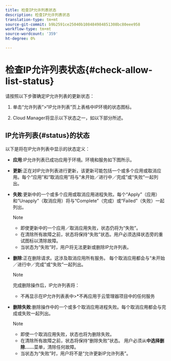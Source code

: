 ```yaml
---
title: 检查IP允许列表状态
description: 检查IP允许列表状态
translation-type: tm+mt
source-git-commit: b9b2591ce25040b108484984851308bc80eee958
workflow-type: tm+mt
source-wordcount: '359'
ht-degree: 0%

---
```



# 检查IP允许列表状态{#check-allow-list-status}

请按照以下步骤确定IP允许列表的更新状态：

1. 单击“允许列表”>“IP允许列表”页上表格中IP环境的状态图标。

1. Cloud Manager将显示以下状态之一，如以下部分所述。

## IP允许列表{#status}的状态

以下是将在IP允许列表中显示的状态定义：

* **应用**:IP允许列表已成功应用于环境。环境和服务如下图所示。

* **更新**:正在对IP允许列表进行更新，该更新可能包括一个或多个应用或取消应用。每个“应用”和“取消应用”将与“未开始／进行中／完成”或“失败”一起列出。

* **失败**:更新中的一个或多个应用或取消应用进程失败。每个“Apply”（应用）和“Unapply”（取消应用）将与“Complete”（完成）或“Failed”（失败）一起列出。

   >[!NOTE]
   > * 即使更新中的一个应用／取消应用失败，状态仍将为“失败”。
   >* 在清除所有故障之前，状态将保持“失败”状态。用户必须选择状态旁的重试图标以清除故障。
   >* 当状态为“失败”时，用户将无法更新或删除IP允许列表。


* **删除**:正在删除请求。这涉及取消应用所有服务。 每个取消应用都会与“未开始／进行中／完成”或“失败”一起列出。

   >[!NOTE]
   >完成删除操作后，IP允许列表将：
   >* 不再显示在IP允许列表表中>*不再应用于云管理器项目中的任何服务


* **删除失败**:删除操作中的一个或多个取消应用进程失败。每个取消应用都会与完成或失败一起列出。

   >[!NOTE]
   >* 即使一个取消应用失败，状态也将为删除失败。
   >* 在清除所有故障之前，状态将保持“删除失败”状态。 用户必须从&#x200B;**中选择删除……**&#x200B;菜单，清除任何故障。
   >* 当状态为“失败”时，用户将不是“允许更新IP允许列表”。


